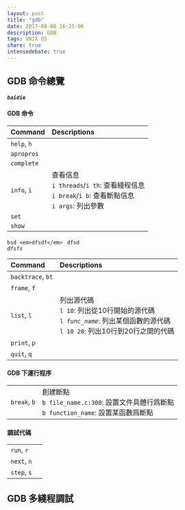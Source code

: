```yaml
---
layout: post
title: "gdb"
date: 2017-08-08 16:25:06
description: GDB
tags: UNIX OS
share: true
intensedebate: true
---
```


## GDB 命令總覽

***`baidie`***

#### GDB 命令
|Command|Descriptions|
|:---|:---|
|`help`, `h`|
|`apropros`|
|`complete`|
|`info`, `i`|查看信息<br>`i threads`/`i th`: 查看綫程信息<br>`i break`/`i b`: 查看斷點信息<br>`i args`: 列出參數|
|`set`|
|`show`|


`bsd <em>dfsdf</em> `
<code>dfsd <em>dfsfs</em></code>

|Command|Descriptions|
|:---|:---|
|`backtrace`, `bt`|
|`frame`, `f`|
|`list`, `l`|列出源代碼<br>`l 10`: 列出從10行開始的源代碼<br><code>l <em>func_name</em></code>: 列出某個函數的源代碼<br>`l 10 20`: 列出10行到20行之間的代碼|
|`print`, `p`|
|`quit`, `q`|

#### GDB 下運行程序

|||
|:---|:---|
|`break`, `b`| 創建斷點<br>`b file_name.c:300`: 設置文件具體行爲斷點<br>`b function_name`: 設置某函數爲斷點|

#### 調試代碼
|||
|:---|:---|
|`run`, `r`|
|`next`, `n`|
|`step`, `s`|


## GDB 多綫程調試

